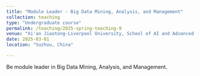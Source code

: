 ```yaml
---
title: "Module Leader - Big Data Mining, Analysis, and Management"
collection: teaching
type: "Undergraduate course"
permalink: /teaching/2025-spring-teaching-9
venue: "Xi'an Jiaotong-Liverpool University, School of AI and Advanced Computing"
date: 2025-03-01
location: "Suzhou, China"

---
```


Be module leader in Big Data Mining, Analysis, and Management.


